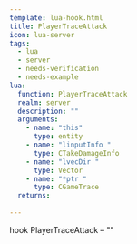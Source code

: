 ```yaml
---
template: lua-hook.html
title: PlayerTraceAttack
icon: lua-server
tags:
  - lua
  - server
  - needs-verification
  - needs-example
lua:
  function: PlayerTraceAttack
  realm: server
  description: ""
  arguments:
    - name: "this"
      type: entity
    - name: "linputInfo "
      type: CTakeDamageInfo
    - name: "lvecDir "
      type: Vector
    - name: "*ptr "
      type: CGameTrace
  returns:
    
---
```


<div class="lua__search__keywords">
hook PlayerTraceAttack &#x2013; ""
</div>
